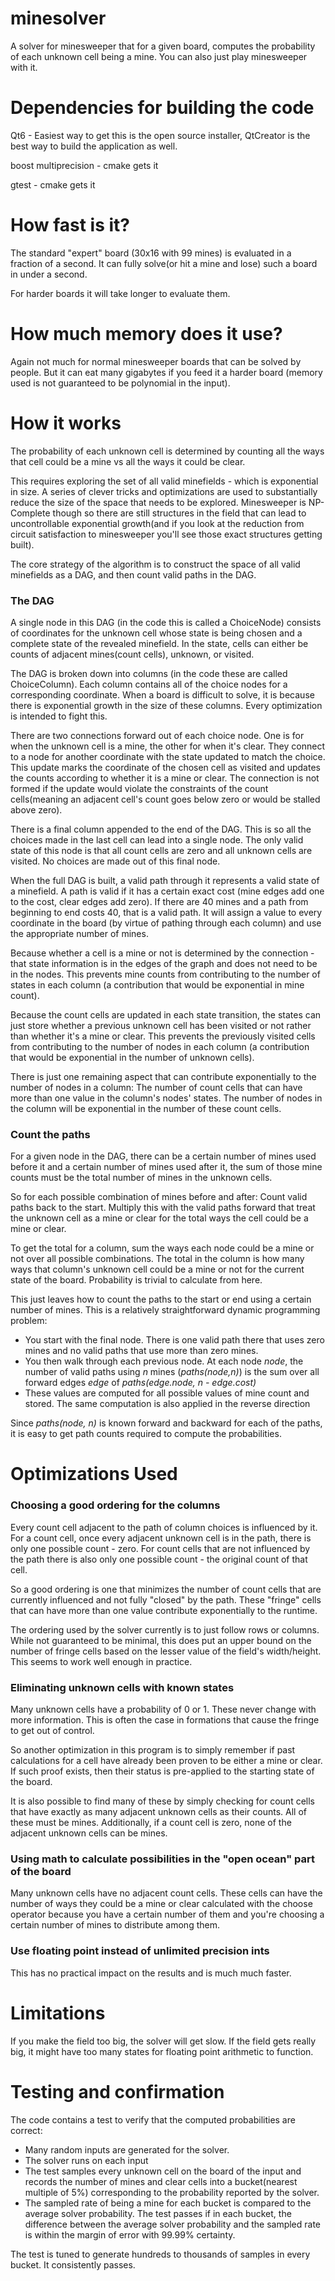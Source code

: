 # minesolver
A solver for minesweeper that for a given board, computes the probability of each unknown cell being a mine. You can also just play minesweeper with it.

# Dependencies for building the code
Qt6 - Easiest way to get this is the open source installer, QtCreator is the best way to build the application as well.

boost multiprecision - cmake gets it

gtest - cmake gets it

# How fast is it?
The standard "expert" board (30x16 with 99 mines) is evaluated in a fraction of a second. It can fully solve(or hit a mine and lose) such a board in under a second.

For harder boards it will take longer to evaluate them.

# How much memory does it use?
Again not much for normal minesweeper boards that can be solved by people. But it can eat many gigabytes if you feed it a harder board (memory used is not guaranteed to be polynomial in the input).

# How it works
The probability of each unknown cell is determined by counting all the ways that cell could be a mine vs all the ways it could be clear.

This requires exploring the set of all valid minefields - which is exponential in size. A series of clever tricks and optimizations are used to substantially reduce the size of the space that needs to be explored. Minesweeper is NP-Complete though so there are still structures in the field that can lead to uncontrollable exponential growth(and if you look at the reduction from circuit satisfaction to minesweeper you'll see those exact structures getting built).

The core strategy of the algorithm is to construct the space of all valid minefields as a DAG, and then count valid paths in the DAG.

### The DAG

A single node in this DAG (in the code this is called a ChoiceNode) consists of coordinates for the unknown cell whose state is being chosen and a complete state of the revealed minefield. In the state, cells can either be counts of adjacent mines(count cells), unknown, or visited.

The DAG is broken down into columns (in the code these are called ChoiceColumn). Each column contains all of the choice nodes for a corresponding coordinate. When a board is difficult to solve, it is because there is exponential growth in the size of these columns. Every optimization is intended to fight this.

There are two connections forward out of each choice node. One is for when the unknown cell is a mine, the other for when it's clear. They connect to a node for another coordinate with the state updated to match the choice. This update marks the coordinate of the chosen cell as visited and updates the counts according to whether it is a mine or clear. The connection is not formed if the update would violate the constraints of the count cells(meaning an adjacent cell's count goes below zero or would be stalled above zero).

There is a final column appended to the end of the DAG. This is so all the choices made in the last cell can lead into a single node. The only valid state of this node is that all count cells are zero and all unknown cells are visited. No choices are made out of this final node.

When the full DAG is built, a valid path through it represents a valid state of a minefield. A path is valid if it has a certain exact cost (mine edges add one to the cost, clear edges add zero). If there are 40 mines and a path from beginning to end costs 40, that is a valid path. It will assign a value to every coordinate in the board (by virtue of pathing through each column) and use the appropriate number of mines.

Because whether a cell is a mine or not is determined by the connection - that state information is in the edges of the graph and does not need to be in the nodes. This prevents mine counts from contributing to the number of states in each column (a contribution that would be exponential in mine count).

Because the count cells are updated in each state transition, the states can just store whether a previous unknown cell has been visited or not rather than whether it's a mine or clear. This prevents the previously visited cells from contributing to the number of nodes in each column (a contribution that would be exponential in the number of unknown cells).

There is just one remaining aspect that can contribute exponentially to the number of nodes in a column: The number of count cells that can have more than one value in the column's nodes' states. The number of nodes in the column will be exponential in the number of these count cells.


### Count the paths
For a given node in the DAG, there can be a certain number of mines used before it and a certain number of mines used after it, the sum of those mine counts must be the total number of mines in the unknown cells.

So for each possible combination of mines before and after: Count valid paths back to the start. Multiply this with the valid paths forward that treat the unknown cell as a mine or clear for the total ways the cell could be a mine or clear.

To get the total for a column, sum the ways each node could be a mine or not over all possible combinations. The total in the column is how many ways that column's unknown cell could be a mine or not for the current state of the board. Probability is trivial to calculate from here.

This just leaves how to count the paths to the start or end using a certain number of mines. This is a relatively straightforward dynamic programming problem:
* You start with the final node. There is one valid path there that uses zero mines and no valid paths that use more than zero mines.
* You then walk through each previous node. At each node _node_, the number of valid paths using _n_ mines (_paths(node,n)_) is the sum over all forward edges _edge_ of _paths(edge.node, n - edge.cost)_ 
* These values are computed for all possible values of mine count and stored. The same computation is also applied in the reverse direction

Since _paths(node, n)_ is known forward and backward for each of the paths, it is easy to get path counts required to compute the probabilities.

# Optimizations Used
### Choosing a good ordering for the columns
Every count cell adjacent to the path of column choices is influenced by it. For a count cell, once every adjacent unknown cell is in the path, there is only one possible count - zero. For count cells that are not influenced by the path there is also only one possible count - the original count of that cell.

So a good ordering is one that minimizes the number of count cells that are currently influenced and not fully "closed" by the path. These "fringe" cells that can have more than one value contribute exponentially to the runtime.

The ordering used by the solver currently is to just follow rows or columns. While not guaranteed to be minimal, this does put an upper bound on the number of fringe cells based on the lesser value of the field's width/height. This seems to work well enough in practice.

### Eliminating unknown cells with known states
Many unknown cells have a probability of 0 or 1. These never change with more information. This is often the case in formations that cause the fringe to get out of control.

So another optimization in this program is to simply remember if past calculations for a cell have already been proven to be either a mine or clear. If such proof exists, then their status is pre-applied to the starting state of the board.

It is also possible to find many of these by simply checking for count cells that have exactly as many adjacent unknown cells as their counts. All of these must be mines. Additionally, if a count cell is zero, none of the adjacent unknown cells can be mines.

### Using math to calculate possibilities in the "open ocean" part of the board
Many unknown cells have no adjacent count cells. These cells can have the number of ways they could be a mine or clear calculated with the choose operator because you have a certain number of them and you're choosing a certain number of mines to distribute among them.

### Use floating point instead of unlimited precision ints
This has no practical impact on the results and is much much faster.

# Limitations
If you make the field too big, the solver will get slow. If the field gets really big, it might have too many states for floating point arithmetic to function.

# Testing and confirmation
The code contains a test to verify that the computed probabilities are correct: 
* Many random inputs are generated for the solver.
* The solver runs on each input
* The test samples every unknown cell on the board of the input and records the number of mines and clear cells into a bucket(nearest multiple of 5%) corresponding to the probability reported by the solver.
* The sampled rate of being a mine for each bucket is compared to the average solver probability. The test passes if in each bucket, the difference between the average solver probability and the sampled rate is within the margin of error with 99.99% certainty.

The test is tuned to generate hundreds to thousands of samples in every bucket. It consistently passes.
